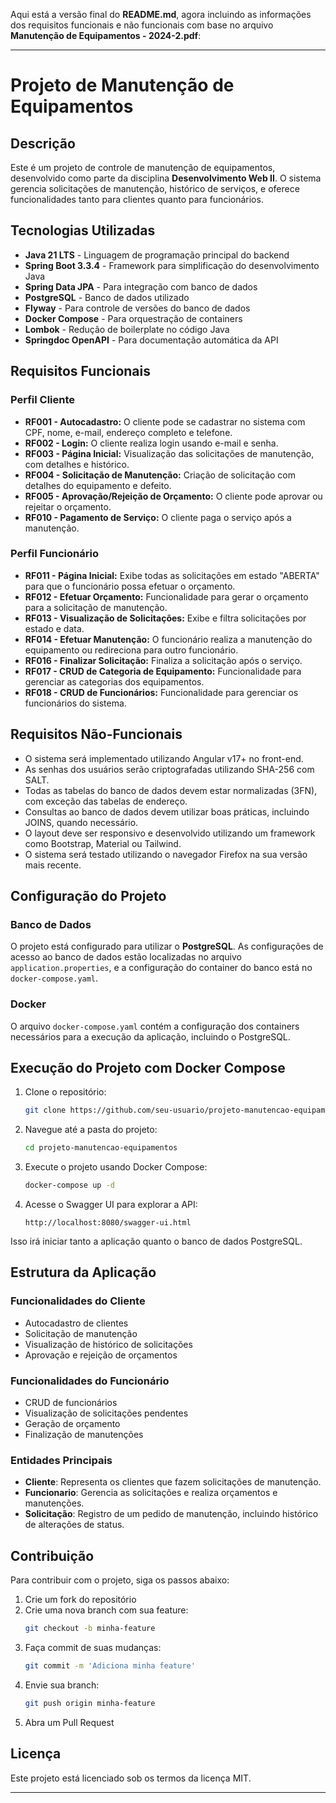 Aqui está a versão final do **README.md**, agora incluindo as informações dos requisitos funcionais e não funcionais com base no arquivo **Manutenção de Equipamentos - 2024-2.pdf**:

---

# Projeto de Manutenção de Equipamentos

## Descrição
Este é um projeto de controle de manutenção de equipamentos, desenvolvido como parte da disciplina **Desenvolvimento Web II**. O sistema gerencia solicitações de manutenção, histórico de serviços, e oferece funcionalidades tanto para clientes quanto para funcionários.

## Tecnologias Utilizadas

- **Java 21 LTS** - Linguagem de programação principal do backend
- **Spring Boot 3.3.4** - Framework para simplificação do desenvolvimento Java
- **Spring Data JPA** - Para integração com banco de dados
- **PostgreSQL** - Banco de dados utilizado
- **Flyway** - Para controle de versões do banco de dados
- **Docker Compose** - Para orquestração de containers
- **Lombok** - Redução de boilerplate no código Java
- **Springdoc OpenAPI** - Para documentação automática da API

## Requisitos Funcionais

### Perfil Cliente
- **RF001 - Autocadastro:** O cliente pode se cadastrar no sistema com CPF, nome, e-mail, endereço completo e telefone.
- **RF002 - Login:** O cliente realiza login usando e-mail e senha.
- **RF003 - Página Inicial:** Visualização das solicitações de manutenção, com detalhes e histórico.
- **RF004 - Solicitação de Manutenção:** Criação de solicitação com detalhes do equipamento e defeito.
- **RF005 - Aprovação/Rejeição de Orçamento:** O cliente pode aprovar ou rejeitar o orçamento.
- **RF010 - Pagamento de Serviço:** O cliente paga o serviço após a manutenção.

### Perfil Funcionário
- **RF011 - Página Inicial:** Exibe todas as solicitações em estado "ABERTA" para que o funcionário possa efetuar o orçamento.
- **RF012 - Efetuar Orçamento:** Funcionalidade para gerar o orçamento para a solicitação de manutenção.
- **RF013 - Visualização de Solicitações:** Exibe e filtra solicitações por estado e data.
- **RF014 - Efetuar Manutenção:** O funcionário realiza a manutenção do equipamento ou redireciona para outro funcionário.
- **RF016 - Finalizar Solicitação:** Finaliza a solicitação após o serviço.
- **RF017 - CRUD de Categoria de Equipamento:** Funcionalidade para gerenciar as categorias dos equipamentos.
- **RF018 - CRUD de Funcionários:** Funcionalidade para gerenciar os funcionários do sistema.

## Requisitos Não-Funcionais

- O sistema será implementado utilizando Angular v17+ no front-end.
- As senhas dos usuários serão criptografadas utilizando SHA-256 com SALT.
- Todas as tabelas do banco de dados devem estar normalizadas (3FN), com exceção das tabelas de endereço.
- Consultas ao banco de dados devem utilizar boas práticas, incluindo JOINS, quando necessário.
- O layout deve ser responsivo e desenvolvido utilizando um framework como Bootstrap, Material ou Tailwind.
- O sistema será testado utilizando o navegador Firefox na sua versão mais recente.

## Configuração do Projeto

### Banco de Dados
O projeto está configurado para utilizar o **PostgreSQL**. As configurações de acesso ao banco de dados estão localizadas no arquivo `application.properties`, e a configuração do container do banco está no `docker-compose.yaml`.

### Docker
O arquivo `docker-compose.yaml` contém a configuração dos containers necessários para a execução da aplicação, incluindo o PostgreSQL.

## Execução do Projeto com Docker Compose

1. Clone o repositório:
   ```bash
   git clone https://github.com/seu-usuario/projeto-manutencao-equipamentos.git
   ```

2. Navegue até a pasta do projeto:
   ```bash
   cd projeto-manutencao-equipamentos
   ```

3. Execute o projeto usando Docker Compose:
   ```bash
   docker-compose up -d
   ```

4. Acesse o Swagger UI para explorar a API:
   ```
   http://localhost:8080/swagger-ui.html
   ```

Isso irá iniciar tanto a aplicação quanto o banco de dados PostgreSQL.

## Estrutura da Aplicação

### Funcionalidades do Cliente
- Autocadastro de clientes
- Solicitação de manutenção
- Visualização de histórico de solicitações
- Aprovação e rejeição de orçamentos

### Funcionalidades do Funcionário
- CRUD de funcionários
- Visualização de solicitações pendentes
- Geração de orçamento
- Finalização de manutenções

### Entidades Principais

- **Cliente**: Representa os clientes que fazem solicitações de manutenção.
- **Funcionario**: Gerencia as solicitações e realiza orçamentos e manutenções.
- **Solicitação**: Registro de um pedido de manutenção, incluindo histórico de alterações de status.

## Contribuição

Para contribuir com o projeto, siga os passos abaixo:

1. Crie um fork do repositório
2. Crie uma nova branch com sua feature:
   ```bash
   git checkout -b minha-feature
   ```
3. Faça commit de suas mudanças:
   ```bash
   git commit -m 'Adiciona minha feature'
   ```
4. Envie sua branch:
   ```bash
   git push origin minha-feature
   ```
5. Abra um Pull Request

## Licença
Este projeto está licenciado sob os termos da licença MIT.

---

